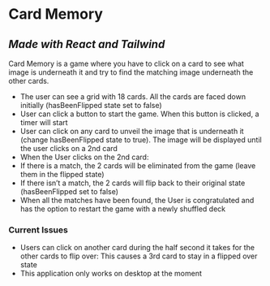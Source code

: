 # Card Memory

## _Made with React and Tailwind_

Card Memory is a game where you have to click on a card to see what image is underneath it and try to find the matching image underneath the other cards.

- The user can see a grid with 18 cards. All the cards are faced down initially (hasBeenFlipped state set to false)
- User can click a button to start the game. When this button is clicked, a timer will start
- User can click on any card to unveil the image that is underneath it (change hasBeenFlipped state to true). The image will be displayed until the user clicks on a 2nd card
- When the User clicks on the 2nd card:
- If there is a match, the 2 cards will be eliminated from the game (leave them in the flipped state)
- If there isn’t a match, the 2 cards will flip back to their original state (hasBeenFlipped set to false)
- When all the matches have been found, the User is congratulated and has the option to restart the game with a newly shuffled deck

### Current Issues

- Users can click on another card during the half second it takes for the other cards to flip over: This causes a 3rd card to stay in a flipped over state
- This application only works on desktop at the moment
